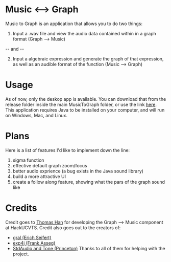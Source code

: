 # Music <--> Graph
Music to Graph is an application that allows you to do two things:
  1) Input a .wav file and view the audio data contained within in a graph format (Graph --> Music)
  
  -- and --
  
  2) Input a algebraic expression and generate the graph of that expression, as well as an audible format of the function (Music --> Graph)

# Usage
As of now, only the deskop app is available. You can download that from the release folder inside the main MusicToGraph folder, or use the link [here](https://github.com/Scoutdrago3/MusicToGraph/raw/master/MusicToGraph/release/music-to-graph-v1.0.jar). This application requires Java to be installed on your computer, and will run on Windows, Mac, and Linux.

# Plans
Here is a list of features I'd like to implement down the line:
  1) sigma function
  2) effective default graph zoom/focus
  3) better audio exprience (a bug exists in the Java sound library)
  4) build a more attractive UI
  6) create a follow along feature, showing what the pars of the graph sound like

# Credits
Credit goes to [Thomas Han](https://github.com/Shin4y) for developing the Graph --> Music component at HackUCVTS. Credit also goes out to the creators of:
- [gral (Erich Seifert)](https://github.com/eseifert/gral)
- [exp4j (Frank Asseg)](https://github.com/fasseg/exp4j)
- [StdAudio and Tone (Princeton)](http://introcs.cs.princeton.edu/java/stdlib/StdAudio.java.html)
Thanks to all of them for helping with the project.
